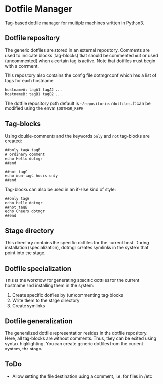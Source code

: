 # Dotfile Manager
Tag-based dotfile manager for multiple machines written in Python3.

## Dotfile repository
The generic dotfiles are stored in an external repository. Comments are used to indicate blocks (tag-blocks) that should be commented out or used (uncommented) when a certain tag is active. Note that dotfiles must begin with a comment.

This repository also contains the config file dotmgr.conf which has a list of tags for each hostname:

```
hostnameA: tagA1 tagA2 ...
hostnameB: tagB1 tagB2 ...
```

The dotfile repository path default is `~/repositories/dotfiles`. It can be modified using the envar `$DOTMGR_REPO`

## Tag-blocks
Using double-comments and the keywords `only` and `not` tag-blocks are created:
```
##only tagA tagB
# ordinary comment
echo Hello dotmgr
##end

##not tagC
echo Non-tagC hosts only
##end
```

Tag-blocks can also be used in an if-else kind of style:
```
##only tagA
echo Hello dotmgr
##not tagB
echo Cheers dotmgr
##end
```

## Stage directory
This directory contains the specific dotfiles for the current host. During installation (specialization), dotmgr creates symlinks in the system that point into the stage.

## Dotfile specialization
This is the workflow for generating specific dotfiles for the current hostname and installing them in the system:

1. Create specific dotfiles by (un)commenting tag-blocks
2. Write them to the stage directory
3. Create symlinks

## Dotfile generalization
The generalized dotfile representation resides in the dotfile repository. Here, all tag-blocks are without comments. Thus, they can be edited using syntax highlighting.
You can create generic dotfiles from the current system, the stage.

## ToDo
* Allow setting the file destination using a comment, i.e. for files in /etc

